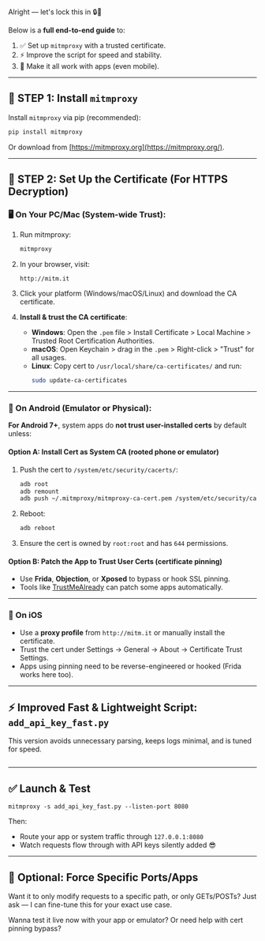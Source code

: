 Alright — let's lock this in 🔒🚀

Below is a **full end-to-end guide** to:

1. ✅ Set up `mitmproxy` with a trusted certificate.
2. ⚡ Improve the script for speed and stability.
3. 📲 Make it all work with apps (even mobile).

---

## 🧱 STEP 1: Install `mitmproxy`

Install `mitmproxy` via pip (recommended):

```bash
pip install mitmproxy
```

Or download from [https://mitmproxy.org](https://mitmproxy.org/).

---

## 🔐 STEP 2: Set Up the Certificate (For HTTPS Decryption)

### 🖥️ On Your PC/Mac (System-wide Trust):

1. Run mitmproxy:
   ```bash
   mitmproxy
   ```

2. In your browser, visit:
   ```
   http://mitm.it
   ```

3. Click your platform (Windows/macOS/Linux) and download the CA certificate.

4. **Install & trust the CA certificate**:
   - **Windows**: Open the `.pem` file > Install Certificate > Local Machine > Trusted Root Certification Authorities.
   - **macOS**: Open Keychain > drag in the `.pem` > Right-click > "Trust" for all usages.
   - **Linux**: Copy cert to `/usr/local/share/ca-certificates/` and run:
     ```bash
     sudo update-ca-certificates
     ```

---

### 📱 On Android (Emulator or Physical):

**For Android 7+**, system apps do **not trust user-installed certs** by default unless:

#### Option A: Install Cert as System CA (rooted phone or emulator)

1. Push the cert to `/system/etc/security/cacerts/`:
   ```bash
   adb root
   adb remount
   adb push ~/.mitmproxy/mitmproxy-ca-cert.pem /system/etc/security/cacerts/12345678.0
   ```

2. Reboot:
   ```bash
   adb reboot
   ```

3. Ensure the cert is owned by `root:root` and has `644` permissions.

#### Option B: Patch the App to Trust User Certs (certificate pinning)

- Use **Frida**, **Objection**, or **Xposed** to bypass or hook SSL pinning.
- Tools like [TrustMeAlready](https://github.com/ViRb3/TrustMeAlready) can patch some apps automatically.

---

### 🍏 On iOS

- Use a **proxy profile** from `http://mitm.it` or manually install the certificate.
- Trust the cert under Settings → General → About → Certificate Trust Settings.
- Apps using pinning need to be reverse-engineered or hooked (Frida works here too).

---

## ⚡ Improved Fast & Lightweight Script: `add_api_key_fast.py`

This version avoids unnecessary parsing, keeps logs minimal, and is tuned for speed.

```python

```

---

## ✅ Launch & Test

```
mitmproxy -s add_api_key_fast.py --listen-port 8080
```

Then:

- Route your app or system traffic through `127.0.0.1:8080`
- Watch requests flow through with API keys silently added 😎

---

## 🧪 Optional: Force Specific Ports/Apps

Want it to only modify requests to a specific path, or only GETs/POSTs? Just ask — I can fine-tune this for your exact use case.

Wanna test it live now with your app or emulator? Or need help with cert pinning bypass?
